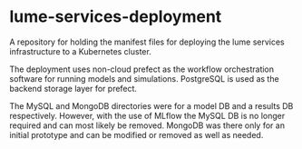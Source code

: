 # lume-services-deployment

A repository for holding the manifest files for deploying the lume services infrastructure to a Kubernetes cluster.

The deployment uses non-cloud prefect as the workflow orchestration software for running models and simulations. PostgreSQL is used as the backend storage layer for prefect.

The MySQL and MongoDB directories were for a model DB and a results DB respectively. However, with the use of MLflow the
MySQL DB is no longer required and can most likely be removed. MongoDB was there only for an initial prototype and can
be modified or removed as well as needed.
